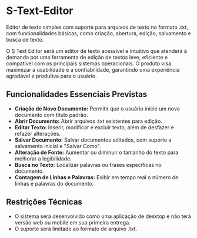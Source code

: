 # S-Text-Editor

Editor de texto simples com suporte para arquivos de texto no formato .txt, com funcionalidades básicas, como criação, abertura, edição, salvamento e busca de texto.

O S Text Editor será um editor de texto acessível e intuitivo que atenderá à demanda por uma ferramenta de edição de textos leve, eficiente e compatível com os principais sistemas operacionais. O produto visa maximizar a usabilidade e a confiabilidade, garantindo uma experiência agradável e produtiva para o usuário.

## Funcionalidades Essenciais Previstas

- **Criação de Novo Documento:** Permitir que o usuário inicie um novo documento com título padrão.
- **Abrir Documento:** Abrir arquivos .txt existentes para edição.
- **Editar Texto:** Inserir, modificar e excluir texto, além de desfazer e refazer alterações.
- **Salvar Documento:** Salvar documentos editados, com suporte a salvamento inicial e "Salvar Como".
- **Alteração de Fonte:** Aumentar ou diminuir o tamanho do texto para melhorar a legibilidade.
- **Busca no Texto:** Localizar palavras ou frases específicas no documento.
- **Contagem de Linhas e Palavras:** Exibir em tempo real o número de linhas e palavras do documento.

## Restrições Técnicas

- O sistema será desenvolvido como uma aplicação de desktop e não terá versão web ou mobile em sua primeira entrega.
- O suporte será limitado ao formato de arquivo .txt.
